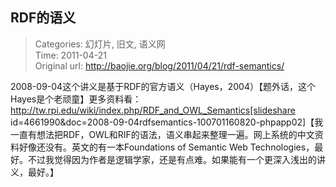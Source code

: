 RDF的语义
---
    
> Categories: 幻灯片, 旧文, 语义网  
> Time: 2011-04-21  
> Original url: <http://baojie.org/blog/2011/04/21/rdf-semantics/>
    
2008-09-04这个讲义是基于RDF的官方语义（Hayes，2004）【题外话，这个Hayes是个老顽童】更多资料看： http://tw.rpi.edu/wiki/index.php/RDF_and_OWL_Semantics[slideshare id=4661990&doc=2008-09-04rdfsemantics-100701160820-phpapp02]【我一直有想法把RDF，OWL和RIF的语法，语义串起来整理一遍。网上系统的中文资料好像还没有。英文的有一本Foundations of Semantic Web Technologies，最好。不过我觉得因为作者是逻辑学家，还是有点难。如果能有一个更深入浅出的讲义，最好。】     
    